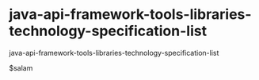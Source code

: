 # java-api-framework-tools-libraries-technology-specification-list
java-api-framework-tools-libraries-technology-specification-list

$salam
